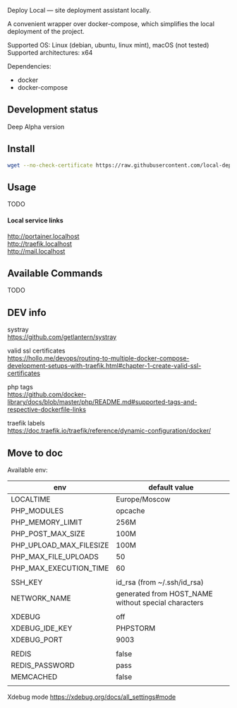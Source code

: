 Deploy Local — site deployment assistant locally.

A convenient wrapper over docker-compose, which simplifies the local deployment of the project.

Supported OS: Linux (debian, ubuntu, linux mint), macOS (not tested)  
Supported architectures: x64

Dependencies:

- docker
- docker-compose

## Development status

Deep Alpha version

## Install

```bash
wget --no-check-certificate https://raw.githubusercontent.com/local-deploy/dl/master/install_dl.sh && chmod +x ./install_dl.sh && ./install_dl.sh
```

## Usage

TODO

#### Local service links

http://portainer.localhost  
http://traefik.localhost  
http://mail.localhost

## Available Commands

TODO

## DEV info

systray  
https://github.com/getlantern/systray

valid ssl certificates  
https://hollo.me/devops/routing-to-multiple-docker-compose-development-setups-with-traefik.html#chapter-1-create-valid-ssl-certificates

php tags  
https://github.com/docker-library/docs/blob/master/php/README.md#supported-tags-and-respective-dockerfile-links

traefik labels  
https://doc.traefik.io/traefik/reference/dynamic-configuration/docker/

## Move to doc

Available env:

| env                     | default value                                       |
|-------------------------|---------------------------------------------------  |
| LOCALTIME               | Europe/Moscow                                       |
| PHP_MODULES             | opcache                                             |
| PHP_MEMORY_LIMIT        | 256M                                                |
| PHP_POST_MAX_SIZE       | 100M                                                |
| PHP_UPLOAD_MAX_FILESIZE | 100M                                                |
| PHP_MAX_FILE_UPLOADS    | 50                                                  |
| PHP_MAX_EXECUTION_TIME  | 60                                                  |
|                         |                                                     |
| SSH_KEY                 | id_rsa (from ~/.ssh/id_rsa)                         |
| NETWORK_NAME            | generated from HOST_NAME without special characters |
|                         |                                                     |
| XDEBUG                  | off                                                 |
| XDEBUG_IDE_KEY          | PHPSTORM                                            |
| XDEBUG_PORT             | 9003                                                |
|                         |                                                     |
| REDIS                   | false                                               |
| REDIS_PASSWORD          | pass                                                |
| MEMCACHED               | false                                               |
|                         |                                                     |

Xdebug mode https://xdebug.org/docs/all_settings#mode
